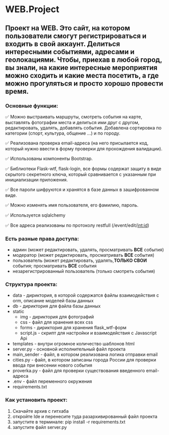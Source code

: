 # WEB.Project
## Проект на WEB. Это сайт, на котором пользователи смогут региcтрироваться и входить в свой аккаунт. Делиться интересными событиями, адресами и геолокациями. Чтобы, приехав в любой город, вы знали, на какие интересные мероприятия можно сходить и какие места посетить, а где можно прогуляться и просто хорошо провести время. 

### Основные функции:
  :white_check_mark: Можно выстраивать маршруты, смотреть события на карте, выставлять фотографии места и делиться ими друг с другом, редактировать, удалять, добавлять события. Добавлена сортировка по категории (спорт, культура, общение ...) и по городу.
  
  :white_check_mark: Реализована проверка email-адреса (на него присылается код, который нужно ввести в форму проверки для прохождения валидации).
  
  :white_check_mark: Использованы компоненты Bootstrap.
  
  :white_check_mark:  Библиотеки Flask-wtf, flask-login, все формы содержат защиту в виде скрытого секретного ключа, который сравнивается с       указанным при инициализации приложения.
  
  :white_check_mark:  Все пароли шифруются и хранятся в базе данных в зашифрованном виде.
  
  :white_check_mark:  Можно изменять имя пользователя, его фамилию, пароль.
  
  :white_check_mark:  Используется sqlalchemy
  
  :white_check_mark:  Все адреса реализованы по протоколу restfull (/event/edit/<int:id>)

### Есть разные права доступа:
+ админ (может редактировать, удалять, просматривать **ВСЕ** события)
+ модератор (может редактировать, просматривать **ВСЕ** события)
+ пользователь (может редактировать, удалять,**ТОЛЬКО СВОИ** события; просматривать **ВСЕ** события
+ незарегистрированный пользователь (только смотреть события)

### Структура проекта:
+ data - дириктория, в которой содержатся файлы взаимодействия с orm, описание моделей базы данных
+ db - дириктория для файла базы данных
+ static
  + img - дириктория для фотографий
  + css - файл для хранения всех css
  + forms - дириктория для хранения flask_wtf-форм 
  + script.js - скрипт для настройки и взаимодействия с Javascript Api
+ templates - внутри огромное количество шаблонов html
+ server.py - основной исполнительный файл проекта
+ main_sender - файл, в котором реализована логика отправки email
+ cities.py - файл, в котором записаны города России для проверки ввода при внесении нового события
+ proverka.py - файл для проверки существования введенного email-адреса
+ .env - файл переменного окружения
+ requirements.txt

### Как установить проект:
1. Скачайте архив с гитхаба
2. откройте Ide и перенесите туда разархивированный файл проекта
3. запустите в терминале: pip install -r requirements.txt
4. запустите файл server.py
